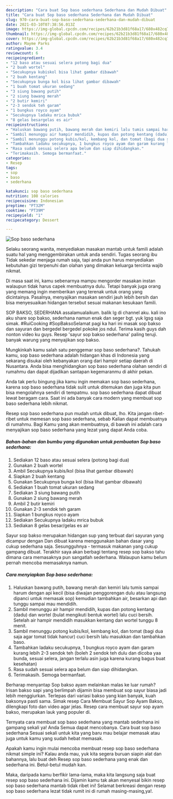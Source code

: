 ```yaml
---
description: "Cara buat Sop baso sederhana Sederhana dan Mudah Dibuat"
title: "Cara buat Sop baso sederhana Sederhana dan Mudah Dibuat"
slug: 970-cara-buat-sop-baso-sederhana-sederhana-dan-mudah-dibuat
date: 2021-03-10T07:38:56.013Z
image: https://img-global.cpcdn.com/recipes/62b21b3d81f68a17/680x482cq70/sop-baso-sederhana-foto-resep-utama.jpg
thumbnail: https://img-global.cpcdn.com/recipes/62b21b3d81f68a17/680x482cq70/sop-baso-sederhana-foto-resep-utama.jpg
cover: https://img-global.cpcdn.com/recipes/62b21b3d81f68a17/680x482cq70/sop-baso-sederhana-foto-resep-utama.jpg
author: Mayme Parks
ratingvalue: 3.4
reviewcount: 6
recipeingredient:
- "12 baso atau sesuai selera potong bagi dua"
- "2 buah wortel"
- "Secukupnya kubiskol bisa lihat gambar dibawah"
- "2 buah kentang"
- "Secukupnya bunga kol bisa lihat gambar dibawah"
- "1 buah tomat ukuran sedang"
- "3 siung bawang putih"
- "2 siung bawang merah"
- "2 butir kemiri"
- "2-3 sendok teh garam"
- "1 bungkus royco ayam"
- "Secukupnya ladaku mrica bubuk"
- "8 gelas besargelas es air"
recipeinstructions:
- "Haluskan bawang putih, bawang merah dan kemiri lalu tumis sampai harum dengan api kecil (bisa diwajan penggorengan dulu atau langsung dipanci untuk memasak sop) kemudian tambahkan air, besarkan api dan tunggu sampai mau mendidih."
- "Sambil menunggu air hampir mendidih, kupas dan potong kentang (dadu) dan wortel (bulat mengikuti bentuk wortel) lalu cuci bersih. Setelah air hampir mendidih masukkan kentang dan wortel tunggu 8 menit."
- "Sambil menunggu potong kubis/kol, kembang kol, dan tomat (bagi dua saja agar tomat tidak hancur) cuci bersih lalu masukkan dan tambahkan baso."
- "Tambahkan ladaku secukupnya, 1 bungkus royco ayam dan garam kurang lebih 2-3 sendok teh (boleh 2 sendok teh dulu dan dicoba yaa bunda, sesuai selera, jangan terlalu asin juga karena kurang bagus buat kesehatan)"
- "Rasa sudah sesuai selera apa belum dan siap dihidangkan."
- "Terimakasih. Semoga bermanfaat."
categories:
- Resep
tags:
- sop
- baso
- sederhana

katakunci: sop baso sederhana 
nutrition: 108 calories
recipecuisine: Indonesian
preptime: "PT32M"
cooktime: "PT39M"
recipeyield: "1"
recipecategory: Dessert

---
```



![Sop baso sederhana](https://img-global.cpcdn.com/recipes/62b21b3d81f68a17/680x482cq70/sop-baso-sederhana-foto-resep-utama.jpg)

Selaku seorang wanita, menyediakan masakan mantab untuk famili adalah suatu hal yang menggembirakan untuk anda sendiri. Tugas seorang ibu Tidak sekedar menjaga rumah saja, tapi anda pun harus menyediakan kebutuhan gizi terpenuhi dan olahan yang dimakan keluarga tercinta wajib nikmat.

Di masa  saat ini, kamu sebenarnya mampu mengorder masakan instan walaupun tidak harus capek membuatnya dulu. Tetapi banyak juga orang yang memang ingin memberikan yang terenak untuk orang yang dicintainya. Pasalnya, menyajikan masakan sendiri jauh lebih bersih dan bisa menyesuaikan hidangan tersebut sesuai makanan kesukaan famili. 

SOP BAKSO, SEDERHANA assalamualaikum. balik lg di channel aku. kali ino aku share sop bakso, sederhana namun enak dan seger bgt. yuk lgsg saja simak. #RuiCooking #SopBaksoSelamat pagi ka hari ini masak sop bakso dan sayuran dan bergedel bergedel pokoke jos ndul. Terima kasih guys dah nonton video ku guys. Resep &#39;sayur sop bakso sederhana&#39; paling teruji. banyak warung yang menyajikan sop bakso.

Mungkinkah kamu salah satu penggemar sop baso sederhana?. Tahukah kamu, sop baso sederhana adalah hidangan khas di Indonesia yang sekarang disukai oleh kebanyakan orang dari hampir setiap daerah di Nusantara. Anda bisa menghidangkan sop baso sederhana olahan sendiri di rumahmu dan dapat dijadikan santapan kegemaranmu di akhir pekan.

Anda tak perlu bingung jika kamu ingin memakan sop baso sederhana, karena sop baso sederhana tidak sulit untuk ditemukan dan juga kita pun bisa mengolahnya sendiri di tempatmu. sop baso sederhana dapat dibuat lewat beragam cara. Saat ini ada banyak cara modern yang membuat sop baso sederhana lebih nikmat.

Resep sop baso sederhana pun mudah untuk dibuat, lho. Kita jangan ribet-ribet untuk memesan sop baso sederhana, sebab Kalian dapat membuatnya di rumahmu. Bagi Kamu yang akan membuatnya, di bawah ini adalah cara menyajikan sop baso sederhana yang lezat yang dapat Anda coba.

<!--inarticleads1-->

##### Bahan-bahan dan bumbu yang digunakan untuk pembuatan Sop baso sederhana:

1. Sediakan 12 baso atau sesuai selera (potong bagi dua)
1. Gunakan 2 buah wortel
1. Ambil Secukupnya kubis/kol (bisa lihat gambar dibawah)
1. Siapkan 2 buah kentang
1. Gunakan Secukupnya bunga kol (bisa lihat gambar dibawah)
1. Sediakan 1 buah tomat ukuran sedang
1. Sediakan 3 siung bawang putih
1. Gunakan 2 siung bawang merah
1. Ambil 2 butir kemiri
1. Gunakan 2-3 sendok teh garam
1. Siapkan 1 bungkus royco ayam
1. Sediakan Secukupnya ladaku mrica bubuk
1. Sediakan 8 gelas besar/gelas es air


Sayur sop bakso merupakan hidangan sup yang terbuat dari sayuran yang dicampur dengan Dan dibuat karena menggunakan bahan dasar yang cukup sederhana saja. Sesungguhnya - termasuk makanan yang cukup gampang dibuat. Terakhir saya akan berbagi tentang resep sop bakso tahu dimana cara memasaknya pun sangatlah sederhana. Walaupun kamu belum pernah mencoba memasaknya namun. 

<!--inarticleads2-->

##### Cara menyiapkan Sop baso sederhana:

1. Haluskan bawang putih, bawang merah dan kemiri lalu tumis sampai harum dengan api kecil (bisa diwajan penggorengan dulu atau langsung dipanci untuk memasak sop) kemudian tambahkan air, besarkan api dan tunggu sampai mau mendidih.
1. Sambil menunggu air hampir mendidih, kupas dan potong kentang (dadu) dan wortel (bulat mengikuti bentuk wortel) lalu cuci bersih. Setelah air hampir mendidih masukkan kentang dan wortel tunggu 8 menit.
1. Sambil menunggu potong kubis/kol, kembang kol, dan tomat (bagi dua saja agar tomat tidak hancur) cuci bersih lalu masukkan dan tambahkan baso.
1. Tambahkan ladaku secukupnya, 1 bungkus royco ayam dan garam kurang lebih 2-3 sendok teh (boleh 2 sendok teh dulu dan dicoba yaa bunda, sesuai selera, jangan terlalu asin juga karena kurang bagus buat kesehatan)
1. Rasa sudah sesuai selera apa belum dan siap dihidangkan.
1. Terimakasih. Semoga bermanfaat.


Berharap menyantap Sop bakso ayam melainkan malas ke luar rumah? Irisan bakso sapi yang berlimpah dijamin bisa membuat sop sayur biasa jadi lebih menggiurkan. Terlepas dari variasi bakso yang kian banyak, kuah baksonya pasti sama. Simak resep Cara Membuat Sayur Sop Ayam Bakso, dilengkapi foto dan video agar jelas. Resep cara membuat sayur sop ayam bakso, merupakan lauk yang populer di. 

Ternyata cara membuat sop baso sederhana yang mantab sederhana ini gampang sekali ya! Anda Semua dapat mencobanya. Cara buat sop baso sederhana Sesuai sekali untuk kita yang baru mau belajar memasak atau juga untuk kamu yang sudah hebat memasak.

Apakah kamu ingin mulai mencoba membuat resep sop baso sederhana nikmat simple ini? Kalau anda mau, yuk kita segera buruan siapin alat dan bahannya, lalu buat deh Resep sop baso sederhana yang enak dan sederhana ini. Betul-betul mudah kan. 

Maka, daripada kamu berfikir lama-lama, maka kita langsung saja buat resep sop baso sederhana ini. Dijamin kamu tak akan menyesal bikin resep sop baso sederhana mantab tidak ribet ini! Selamat berkreasi dengan resep sop baso sederhana lezat tidak rumit ini di rumah masing-masing,ya!.

